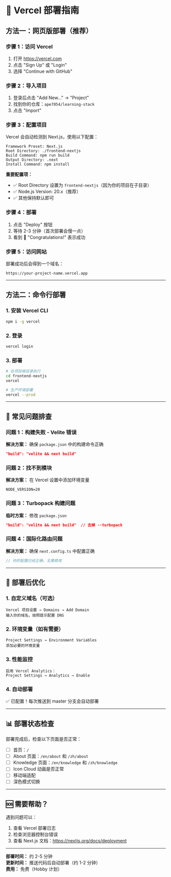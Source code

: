 # 🚀 Vercel 部署指南

## 方法一：网页版部署（推荐）

### 步骤 1：访问 Vercel
1. 打开 https://vercel.com
2. 点击 "Sign Up" 或 "Login"
3. 选择 "Continue with GitHub"

### 步骤 2：导入项目
1. 登录后点击 "Add New..." → "Project"
2. 找到你的仓库：`ape7054/learning-stack`
3. 点击 "Import"

### 步骤 3：配置项目
Vercel 会自动检测到 Next.js，使用以下配置：

```
Framework Preset: Next.js
Root Directory: ./frontend-nextjs
Build Command: npm run build
Output Directory: .next
Install Command: npm install
```

**重要配置项：**
- ✅ Root Directory 设置为 `frontend-nextjs`（因为你的项目在子目录）
- ✅ Node.js Version: 20.x（推荐）
- ✅ 其他保持默认即可

### 步骤 4：部署
1. 点击 "Deploy" 按钮
2. 等待 2-3 分钟（首次部署会慢一点）
3. 看到 🎉 "Congratulations!" 表示成功

### 步骤 5：访问网站
部署成功后会得到一个域名：
```
https://your-project-name.vercel.app
```

---

## 方法二：命令行部署

### 1. 安装 Vercel CLI
```bash
npm i -g vercel
```

### 2. 登录
```bash
vercel login
```

### 3. 部署
```bash
# 在项目根目录执行
cd frontend-nextjs
vercel

# 生产环境部署
vercel --prod
```

---

## 🔧 常见问题排查

### 问题 1：构建失败 - Velite 错误
**解决方案：** 确保 `package.json` 中的构建命令正确
```json
"build": "velite && next build"
```

### 问题 2：找不到模块
**解决方案：** 在 Vercel 设置中添加环境变量
```
NODE_VERSION=20
```

### 问题 3：Turbopack 构建问题
**临时方案：** 修改 `package.json`
```json
"build": "velite && next build"  // 去掉 --turbopack
```

### 问题 4：国际化路由问题
**解决方案：** 确保 `next.config.ts` 中配置正确
```typescript
// 你的配置已经正确，无需修改
```

---

## 🎯 部署后优化

### 1. 自定义域名（可选）
```
Vercel 项目设置 → Domains → Add Domain
输入你的域名，按照提示配置 DNS
```

### 2. 环境变量（如有需要）
```
Project Settings → Environment Variables
添加必要的环境变量
```

### 3. 性能监控
```
启用 Vercel Analytics：
Project Settings → Analytics → Enable
```

### 4. 自动部署
✅ 已配置！每次推送到 master 分支会自动部署

---

## 📊 部署状态检查

部署完成后，检查以下页面是否正常：
- [ ] 首页：`/`
- [ ] About 页面：`/en/about` 和 `/zh/about`
- [ ] Knowledge 页面：`/en/knowledge` 和 `/zh/knowledge`
- [ ] Icon Cloud 动画是否正常
- [ ] 移动端适配
- [ ] 深色模式切换

---

## 🆘 需要帮助？

遇到问题可以：
1. 查看 Vercel 部署日志
2. 检查浏览器控制台错误
3. 查看 Next.js 文档：https://nextjs.org/docs/deployment

---

**部署时间：** 约 2-5 分钟  
**更新时间：** 推送代码后自动部署（约 1-2 分钟）  
**费用：** 免费（Hobby 计划）


